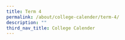 ```yaml
---
title: Term 4
permalink: /about/college-calender/term-4/
description: ""
third_nav_title: College Calender
---
```


